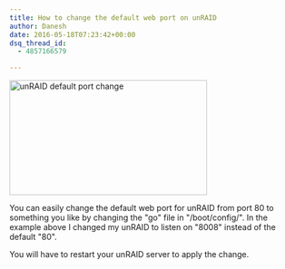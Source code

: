 ```yaml
---
title: How to change the default web port on unRAID
author: Danesh
date: 2016-05-18T07:23:42+00:00
dsq_thread_id:
  - 4857166579

---
```

<img loading="lazy" class="alignnone size-full wp-image-3653" src="/wp-content/uploads/2016/05/Screenshot-from-2016-05-18-14-55-13.png" alt="unRAID default port change" width="348" height="203" />

You can easily change the default web port for unRAID from port 80 to something you like by changing the "go" file in "/boot/config/". In the example above I changed my unRAID to listen on "8008" instead of the default "80".

You will have to restart your unRAID server to apply the change.